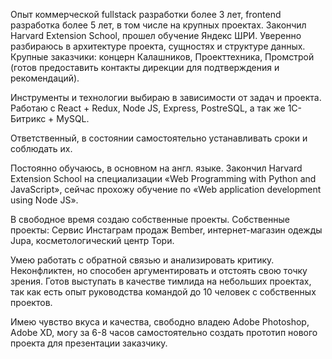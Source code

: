 Опыт коммерческой fullstack разработки более 3 лет, frontend разработка более 5 лет, в том числе на крупных проектах. Закончил Harvard Extension School, прошел обучение Яндекс ШРИ. Уверенно разбираюсь в архитектуре проекта, сущностях и структуре данных. Крупные заказчики: концерн Калашников, Проекттехника, Промстрой (готов предоставить контакты дирекции для подтверждения и рекомендаций). 

Инструменты и технологии выбираю в зависимости от задач и проекта. Работаю с React + Redux, Node JS, Express, PostreSQL, а так же 1С-Битрикс + MySQL. 

Ответственный, в состоянии самостоятельно устанавливать сроки и соблюдать их. 

Постоянно обучаюсь, в основном на англ. языке. Закончил Harvard Extension School на специализации «Web Programming with Python and JavaScript», сейчас прохожу обучение по «Web application development using Node JS». 

В свободное время создаю собственные проекты. Собственные проекты: Сервис Инстаграм продаж Bember, интернет-магазин одежды Jupa, косметологический центр Тори. 

Умею работать с обратной связью и анализировать критику. Неконфликтен, но способен аргументировать и отстоять свою точку зрения. Готов выступать в качестве тимлида на небольших проектах, так как есть опыт руководства командой до 10 человек с собственных проектов. 

Имею чувство вкуса и качества, свободно владею Adobe Photoshop, Adobe XD, могу за 6-8 часов самостоятельно создать прототип нового проекта для презентации заказчику.

<!---
a-bibikov/a-bibikov is a ✨ special ✨ repository because its `README.md` (this file) appears on your GitHub profile.
You can click the Preview link to take a look at your changes.
--->
